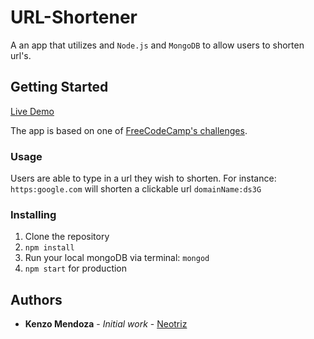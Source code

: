 # URL-Shortener
A an app that utilizes and `Node.js` and `MongoDB` to allow users to shorten url's.

## Getting Started

[Live Demo](https://murmuring-reef-69157.herokuapp.com/)

The app is based on one of [FreeCodeCamp's challenges](https://www.freecodecamp.com/challenges/url-shortener-microservice).


### Usage
Users are able to type in a url they wish to shorten.
For instance:
`https:google.com` will shorten a clickable url `domainName:ds3G`


### Installing

1. Clone the repository
2. `npm install`
3. Run your local mongoDB via terminal:  `mongod`
5. `npm start` for production

## Authors

* **Kenzo Mendoza** - *Initial work* - [Neotriz](https://github.com/neotriz)
